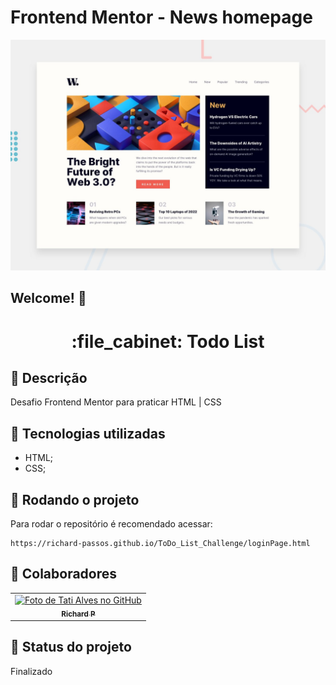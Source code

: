 # Frontend Mentor - News homepage

![Design preview for the News homepage coding challenge](./design/desktop-preview.jpg)

## Welcome! 👋

<h1 align="center">:file_cabinet: Todo List</h1>

## :memo: Descrição
Desafio Frontend Mentor para praticar HTML | CSS

## :wrench: Tecnologias utilizadas
* HTML;
* CSS;

## :rocket: Rodando o projeto
Para rodar o repositório é recomendado acessar:
```
https://richard-passos.github.io/ToDo_List_Challenge/loginPage.html
```

## :handshake: Colaboradores
<table>
  <tr>
    <td align="center">
      <a href="https://github.com/Richard-Passos">
        <img src="https://img.freepik.com/vetores-premium/desenho-de-desenho-animado-de-um-programador_29937-8176.jpg" width="100px;" alt="Foto de Tati Alves no GitHub"/><br>
        <sub>
          <b>Richard P</b>
        </sub>
      </a>
    </td>
  </tr>
</table>

## :dart: Status do projeto
Finalizado

